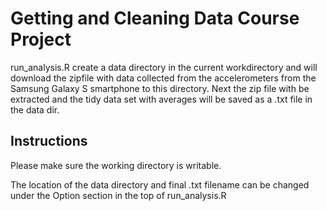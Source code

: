 # Getting and Cleaning Data Course Project

run_analysis.R create a data directory in the current workdirectory and will download the zipfile with data collected from the accelerometers from the Samsung Galaxy S smartphone to this directory.
Next the zip file with be extracted and the tidy data set with averages will be saved as a .txt file in the data dir.

## Instructions
Please make sure the working directory is writable.

The location of the data directory and final .txt filename can be changed under the Option section in the top of run_analysis.R